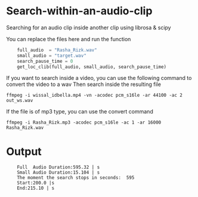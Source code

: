 # Search-within-an-audio-clip
Searching for an audio clip inside another clip using librosa &amp; scipy


You can replace the files here and run the function

```python
    full_audio  = "Rasha_Rizk.wav"
    small_audio = "target.wav"
    search_pause_time = 0
    get_loc_clib(full_audio, small_audio, search_pause_time)
```

If you want to search inside a video, you can use the following command to convert the video to a wav
Then search inside the resulting file
```
ffmpeg -i wissal_idbella.mp4 -vn -acodec pcm_s16le -ar 44100 -ac 2 out_ws.wav
```

If the file is of mp3 type, you can use the convert command

```
ffmpeg -i Rasha_Rizk.mp3 -acodec pcm_s16le -ac 1 -ar 16000 Rasha_Rizk.wav
```


# Output
```
    Full  Audio Duration:595.32 | s
    Small Audio Duration:15.104 | s
    The moment the search stops in seconds:  595
    Start:200.0 |s
    End:215.10 | s
```
